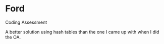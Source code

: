 # Ford
Coding Assessment 

A better solution using hash tables than the one I came up with when I did the OA.
